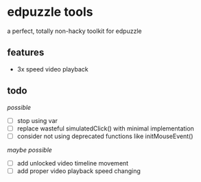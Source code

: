 # edpuzzle tools
a perfect, totally non-hacky toolkit for edpuzzle
## features
- 3x speed video playback
## todo
*possible*
- [ ] stop using var
- [ ] replace wasteful simulatedClick() with minimal implementation
- [ ] consider not using deprecated functions like initMouseEvent()

*maybe possible*
- [ ] add unlocked video timeline movement
- [ ] add proper video playback speed changing